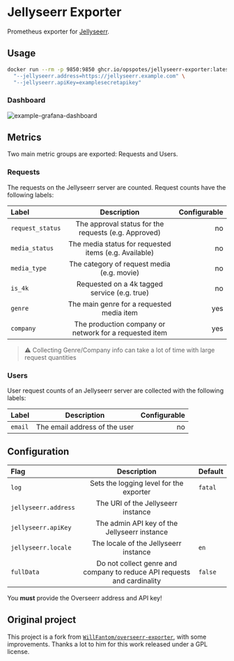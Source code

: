 # Jellyseerr Exporter

Prometheus exporter for [Jellyseerr](https://github.com/Fallenbagel/jellyseerr).

## Usage

```bash
docker run --rm -p 9850:9850 ghcr.io/opspotes/jellyseerr-exporter:latest \
  "--jellyseerr.address=https://jellyseerr.example.com" \
  "--jellyseerr.apiKey=examplesecretapikey"
```

### Dashboard

![example-grafana-dashboard](./grafana/dashboard.png)

## Metrics

Two main metric groups are exported: Requests and Users.

### Requests

The requests on the Jellyseerr server are counted. Request counts have the following labels:

| Label            |                      Description                       | Configurable |
| :--------------- | :----------------------------------------------------: | -----------: |
| `request_status` |  The approval status for the requests (e.g. Approved)  |           no |
| `media_status`   | The media status for requested items (e.g. Available)  |           no |
| `media_type`     |       The category of request media (e.g. movie)       |           no |
| `is_4k`          |      Requested on a 4k tagged service (e.g. true)      |           no |
| `genre`          |       The main genre for a requested media item        |          yes |
| `company`        | The production company or network for a requested item |          yes |

> ⚠️ Collecting Genre/Company info can take a lot of time with large request quantities

### Users

User request counts of an Jellyseerr server are collected with the following labels:

| Label   |          Description          | Configurable |
| :------ | :---------------------------: | -----------: |
| `email` | The email address of the user |           no |

## Configuration

| Flag                 |                               Description                               | Default |
| :------------------- | :---------------------------------------------------------------------: | :------ |
| `log`                |                 Sets the logging level for the exporter                 | `fatal` |
| `jellyseerr.address` |                   The URI of the Jellyseerr instance                    |         |
| `jellyseerr.apiKey`  |              The admin API key of the Jellyseerr instance               |         |
| `jellyseerr.locale`  |                  The locale of the Jellyseerr instance                  | `en`    |
| `fullData`           | Do not collect genre and company to reduce API requests and cardinality | `false` |

You **must** provide the Overseerr address and API key!

## Original project

This project is a fork from [`WillFantom/overseerr-exporter`](https://github.com/WillFantom/overseerr-exporter), with some improvements. Thanks a lot to him for this work released under a GPL license.
